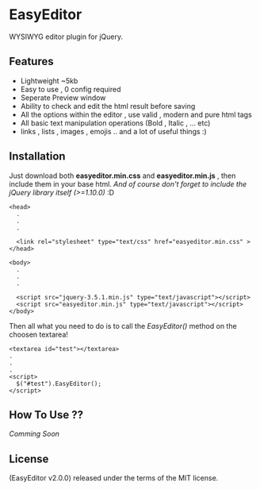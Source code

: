 # EasyEditor
WYSIWYG editor plugin for jQuery.

## Features
- Lightweight ~5kb
- Easy to use , 0 config required
- Seperate Preview window
- Ability to check and edit the html result before saving
- All the options within the editor , use valid , modern and pure html tags
- All basic text manipulation operations (Bold , Italic , ... etc)
- links , lists , images , emojis .. and a lot of useful things :)

## Installation
Just download both **easyeditor.min.css** and **easyeditor.min.js** , then include them 
in your base html. *And of course don't forget to include the jQuery library itself (>=1.10.0)* :D

``` 
<head>
  .
  .
  .
  
  <link rel="stylesheet" type="text/css" href="easyeditor.min.css" >
</head>

<body>
  .
  .
  .
  
  <script src="jquery-3.5.1.min.js" type="text/javascript"></script>
  <script src="easyeditor.min.js" type="text/javascript"></script>
</body>
```

Then all what you need to do is to call the *EasyEditor()* method on the choosen textarea!
```
<textarea id="test"></textarea>
.
.
.
<script>
  $("#test").EasyEditor();
</script>
```

## How To Use ??
*Comming Soon*

## License
(EasyEditor v2.0.0) released under the terms of the MIT license.
